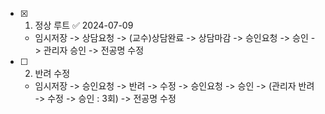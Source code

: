 - [x] 1. 정상 루트 ✅ 2024-07-09
	- 임시저장 -> 상담요청 -> (교수)상담완료 -> 상담마감 -> 승인요청 -> 승인 -> 관리자 승인 -> 전공명 수정

- [ ] 2. 반려 수정
	- 임시저장 -> 승인요청 -> 반려 -> 수정 -> 승인요청 -> 승인 -> (관리자 반려 -> 수정 -> 승인 : 3회) -> 전공명 수정